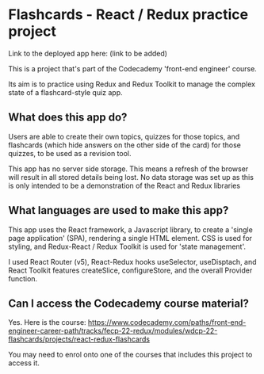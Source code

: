 # Flashcards - React / Redux practice project

Link to the deployed app here: (link to be added)

This is a project that's part of the Codecademy 'front-end engineer' course. 

Its aim is to practice using Redux and Redux Toolkit to manage the complex state of a flashcard-style quiz app.

## What does this app do?

Users are able to create their own topics, quizzes for those topics, and flashcards (which hide answers on the other side of the card) for those quizzes, to be used as a revision tool. 

This app has no server side storage. This means a refresh of the browser will result in all stored details being lost. No data storage was set up as this is only intended to be a demonstration of the React and Redux libraries

## What languages are used to make this app?

This app uses the React framework, a Javascript library, to create a 'single page application' (SPA), rendering a single HTML element. CSS is used for styling, and Redux-React / Redux Toolkit is used for 'state management'. 

I used React Router (v5), React-Redux hooks useSelector, useDisptach, and React Toolkit features createSlice, configureStore, and the overall Provider function.  

## Can I access the Codecademy course material?

Yes. Here is the course: https://www.codecademy.com/paths/front-end-engineer-career-path/tracks/fecp-22-redux/modules/wdcp-22-flashcards/projects/react-redux-flashcards

You may need to enrol onto one of the courses that includes this project to access it.

